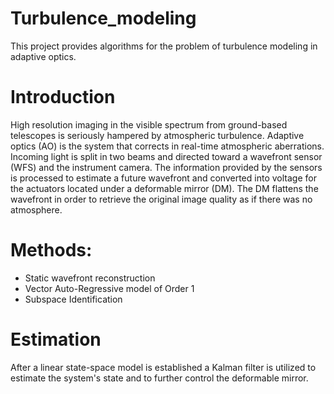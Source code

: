 # Turbulence_modeling

This project provides algorithms for the problem of turbulence modeling in adaptive optics.

# Introduction

High resolution imaging in the visible spectrum from ground-based telescopes is seriously hampered byatmospheric turbulence. Adaptive optics (AO) is the system that corrects in real-time atmosphericaberrations. Incoming light is split in two beams and directed toward awavefront sensor (WFS) and the instrument camera. The information provided by the sensors isprocessed to estimate a future wavefront and converted into voltage for the actuators located undera deformable mirror (DM). The DM  flattens the wavefront in order to retrieve the original imagequality as if there was no atmosphere.

# Methods:

 - Static wavefront reconstruction
 - Vector Auto-Regressive model of Order 1
 - Subspace Identification

# Estimation

After a linear state-space model is established a Kalman filter is utilized to estimate the system's state and to further control the deformable mirror.